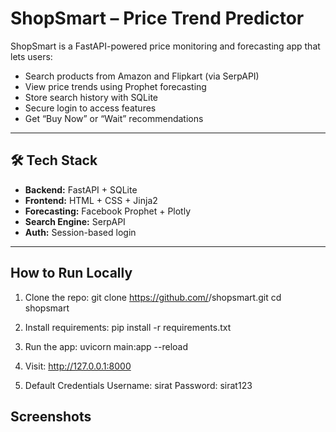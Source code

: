 
#  ShopSmart – Price Trend Predictor

ShopSmart is a FastAPI-powered price monitoring and forecasting app that lets users:

-  Search products from Amazon and Flipkart (via SerpAPI)
-  View price trends using Prophet forecasting
-  Store search history with SQLite
-  Secure login to access features
-  Get “Buy Now” or “Wait” recommendations

---

## 🛠 Tech Stack

- **Backend:** FastAPI + SQLite
- **Frontend:** HTML + CSS + Jinja2
- **Forecasting:** Facebook Prophet + Plotly
- **Search Engine:** SerpAPI
- **Auth:** Session-based login

---

##  How to Run Locally

1. Clone the repo:
   git clone https://github.com/<your-username>/shopsmart.git
   cd shopsmart
   
2. Install requirements:
   pip install -r requirements.txt

3. Run the app:
   uvicorn main:app --reload

4. Visit: http://127.0.0.1:8000
   
5. Default Credentials
   Username: sirat
   Password: sirat123

 ## Screenshots


